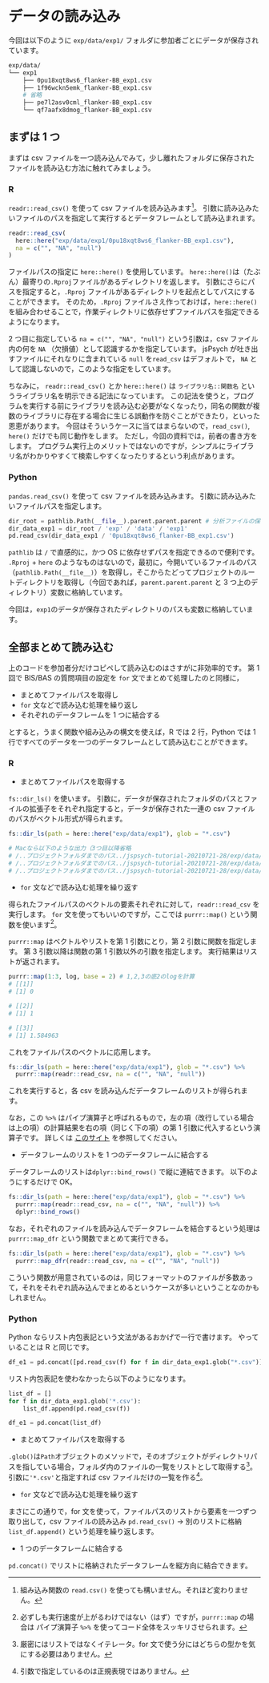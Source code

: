 # データの読み込み

今回は以下のように `exp/data/exp1/` フォルダに参加者ごとにデータが保存されています。

```sh
exp/data/
└── exp1
    ├── 0pu18xqt8ws6_flanker-BB_exp1.csv
    ├── 1f96wckn5emk_flanker-BB_exp1.csv
    # 省略
    ├── pe7l2asv0cml_flanker-BB_exp1.csv
    └── qf7aafx8dmog_flanker-BB_exp1.csv
```

## まずは 1 つ

まずは csv ファイルを一つ読み込んでみて，少し離れたフォルダに保存されたファイルを読み込む方法に触れてみましょう。

### R

`readr::read_csv()` を使って csv ファイルを読み込みます[^a]。
引数に読み込みたいファイルのパスを指定して実行するとデータフレームとして読み込まれます。

[^a]: 組み込み関数の `read.csv()` を使っても構いません。それほど変わりません。

```r
readr::read_csv(
  here::here("exp/data/exp1/0pu18xqt8ws6_flanker-BB_exp1.csv"),
  na = c("", "NA", "null")
)
```

ファイルパスの指定に `here::here()` を使用しています。
`here::here()`は（たぶん）最寄りの`.Rproj`ファイルがあるディレクトリを返します。
引数にさらにパスを指定すると，`.Rproj` ファイルがあるディレクトリを起点としてパスにすることができます。
そのため，`.Rproj` ファイルさえ作っておけば，`here::here()` を組み合わせることで，作業ディレクトリに依存せずファイルパスを指定できるようになります。

2 つ目に指定している `na = c("", "NA", "null")` という引数は，csv ファイル内の何を `NA` （欠損値）として認識するかを指定しています。
jsPsych が吐き出すファイルにそれなりに含まれている `null` を`read_csv` はデフォルトで， `NA` として認識しないので，このような指定をしています。

ちなみに， `readr::read_csv()` とか `here::here()` は `ライブラリ名::関数名` というライブラリ名を明示できる記法になっています。
この記法を使うと，プログラムを実行する前にライブラリを読み込む必要がなくなったり，同名の関数が複数のライブラリに存在する場合に生じる誤動作を防ぐことができたり，といった恩恵があります。
今回はそういうケースに当てはまらないので，`read_csv()`, `here()` だけでも同じ動作をします。
ただし，今回の資料では，前者の書き方をします。
プログラム実行上のメリットではないのですが，シンプルにライブラリ名がわかりやすくて検索しやすくなったりするという利点があります。

### Python

`pandas.read_csv()` を使って csv ファイルを読み込みます。
引数に読み込みたいファイルパスを指定します。

```python
dir_root = pathlib.Path(__file__).parent.parent.parent # 分析ファイルの保存先によって変わる
dir_data_exp1 = dir_root / 'exp' / 'data' / 'exp1'
pd.read_csv(dir_data_exp1 / '0pu18xqt8ws6_flanker-BB_exp1.csv')
```

`pathlib` は `/` で直感的に，かつ OS に依存せずパスを指定できるので便利です。
`.Rproj` + `here` のようなものはないので，最初に，今開いているファイルのパス（`pathlib.Path(__file__)`）を取得し，そこからたどってプロジェクトのルートディレクトリを取得し（今回であれば，`parent.parent.parent` と 3 つ上のディレクトリ）変数に格納しています。

今回は，`exp1`のデータが保存されたディレクトリのパスも変数に格納しています。

## 全部まとめて読み込む

上のコードを参加者分だけコピペして読み込むのはさすがに非効率的です。
第 1 回で BIS/BAS の質問項目の設定を `for` 文でまとめて処理したのと同様に，

- まとめてファイルパスを取得し
- `for` 文などで読み込む処理を繰り返し
- それぞれのデータフレームを 1 つに結合する

とすると，うまく関数や組み込みの構文を使えば，R では 2 行，Python では 1 行ですべてのデータを一つのデータフレームとして読み込むことができます。

### R

- まとめてファイルパスを取得する

`fs::dir_ls()` を使います。
引数に，データが保存されたフォルダのパスとファイルの拡張子をそれぞれ指定すると，データが保存された一連の csv ファイルのパスがベクトル形式が得られます。

```r
fs::dir_ls(path = here::here("exp/data/exp1"), glob = "*.csv")

# Macなら以下のような出力（3つ目以降省略
# /..プロジェクトフォルダまでのパス../jspsych-tutorial-20210721-28/exp/data/exp1/0pu18xqt8ws6_flanker-BB_exp1.csv
# /..プロジェクトフォルダまでのパス../jspsych-tutorial-20210721-28/exp/data/exp1/1f96wckn5emk_flanker-BB_exp1.csv
# /..プロジェクトフォルダまでのパス../jspsych-tutorial-20210721-28/exp/data/exp1/31h414f13x6x_flanker-BB_exp1.csv
```

- `for` 文などで読み込む処理を繰り返す

得られたファイルパスのベクトルの要素それぞれに対して，`readr::read_csv` を実行します。
`for` 文を使ってもいいのですが，ここでは `purrr::map()` という関数を使います[^1]。

[^1]: 必ずしも実行速度が上がるわけではない（はず）ですが，`purrr::map` の場合は パイプ演算子 `%>%` を使ってコード全体をスッキリさせられます。

`purrr::map` はベクトルやリストを第 1 引数にとり，第 2 引数に関数を指定します。
第 3 引数以降は関数の第 1 引数以外の引数を指定します。
実行結果はリストが返されます。

```r
purrr::map(1:3, log, base = 2) # 1,2,3の底2のlogを計算
# [[1]]
# [1] 0

# [[2]]
# [1] 1

# [[3]]
# [1] 1.584963
```

これをファイルパスのベクトルに応用します。

```r
fs::dir_ls(path = here::here("exp/data/exp1"), glob = "*.csv") %>%
  purrr::map(readr::read_csv, na = c("", "NA", "null"))
```

これを実行すると，各 csv を読み込んだデータフレームのリストが得られます。

なお，この `%>%` はパイプ演算子と呼ばれるもので，左の項（改行している場合は上の項）の計算結果を右の項（同じく下の項）の第 1 引数に代入するという演算子です。
詳しくは [このサイト](https://heavywatal.github.io/rstats/dplyr.html) を参照してください。

- データフレームのリストを 1 つのデータフレームに結合する

データフレームのリストは`dplyr::bind_rows()` で縦に連結できます。
以下のようにするだけで OK。

```r
fs::dir_ls(path = here::here("exp/data/exp1"), glob = "*.csv") %>%
  purrr::map(readr::read_csv, na = c("", "NA", "null")) %>%
  dplyr::bind_rows()
```

なお，それぞれのファイルを読み込んでデータフレームを結合するという処理は `purrr::map_dfr` という関数でまとめて実行できる。

```r
fs::dir_ls(path = here::here("exp/data/exp1"), glob = "*.csv") %>%
  purrr::map_dfr(readr::read_csv, na = c("", "NA", "null"))
```

こういう関数が用意されているのは，同じフォーマットのファイルが多数あって，それをそれぞれ読み込んでまとめるというケースが多いということなのかもしれません。

### Python

Python ならリスト内包表記という文法があるおかげで一行で書けます。
やっていることは R と同じです。

```python
df_e1 = pd.concat([pd.read_csv(f) for f in dir_data_exp1.glob("*.csv")])
```

リスト内包表記を使わなかったら以下のようになります。

```python
list_df = []
for f in dir_data_exp1.glob('*.csv'):
	list_df.append(pd.read_csv(f))

df_e1 = pd.concat(list_df)
```

- まとめてファイルパスを取得する

`.glob()`は`Path`オブジェクトのメソッドで，そのオブジェクトがディレクトリパスを指している場合，フォルダ内のファイルの一覧をリストとして取得する[^2]。
引数に`'*.csv'`と指定すれば csv ファイルだけの一覧を作る[^3]。

[^2]: 厳密にはリストではなくイテレータ。for 文で使う分にはどちらの型かを気にする必要はありません。
[^3]: 引数で指定しているのは正規表現ではありません。

- `for` 文などで読み込む処理を繰り返す

まさにこの通りで，for 文を使って，ファイルパスのリストから要素を一つずつ取り出して，csv ファイルの読み込み `pd.read_csv()` → 別のリストに格納 `list_df.append()` という処理を繰り返します。

- 1 つのデータフレームに結合する

`pd.concat()` でリストに格納されたデータフレームを縦方向に結合できます。
